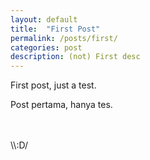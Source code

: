```yaml
---
layout: default
title:  "First Post"
permalink: /posts/first/
categories: post
description: (not) First desc
---
```

First post, just a test.

Post pertama, hanya tes.

<br>
<br>
\\:D/